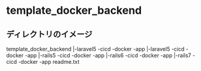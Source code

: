 # template_docker_backend


## ディレクトリのイメージ

template_docker_backend
|-laravel5
  -cicd
  -docker
  -app
|-laravel5
  -cicd
  -docker
  -app
|-rails5
  -cicd
  -docker
  -app
|-rails6
  -cicd
  -docker
  -app
|-rails7
  -cicd
  -docker
  -app
readme.txt


